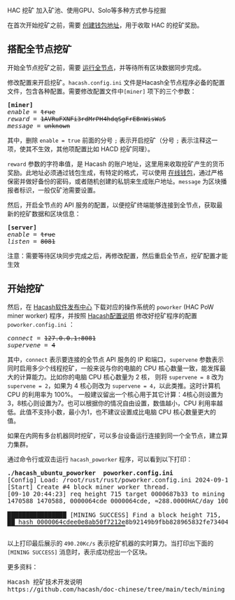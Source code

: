 HAC 挖矿
加入矿池、使用GPU、Solo等多种方式参与挖掘






在首次开始挖矿之前，需要 [创建钱包地址](https://wallet.hacash.org?lang=[:=lang.useset:])，用于收取 HAC 的挖矿奖励。


<a name="fullnode"></a>

## 搭配全节点挖矿

开始全节点挖矿之前，需要 [运行全节点](/run-full-node)，并等待所有区块数据同步完成。

修改配置来开启挖矿。`hacash.config.ini` 文件是Hacash全节点程序必备的配置文件，包含各种配置。需要修改配置文件中`[miner]` 项下的三个参数：

<pre class="log cnf">
<b>[miner]</b>
<i>enable</i> = <s>true</s>
<i>reward</i> = <s>1AVRuFXNFi3rdMrPH4hdqSgFrEBnWisWaS</s>
<i>message</i> = <s>unknown</s>
</pre>

其中，删除 `enable = true` 前面的分号 `;` 表示开启挖矿（分号 `;` 表示注释这一项，使其不生效，其他项配置比如 HACD 挖矿同理）。

`reward` 参数的字符串值，是 Hacash 的账户地址，这里用来收取挖矿产生的货币奖励。此地址必须通过钱包生成，有特定的格式，可以使用 [在线钱包](https://wallet.hacash.org?lang=[:=lang.useset:])，通过严格保密并做好备份的密码，或者随机创建的私钥来生成账户地址。`message` 为区块播报者标识，一般仅矿池需要设置。

然后，开启全节点的 API 服务的配置，以便挖矿终端能够连接到全节点，获取最新的挖矿数据和区块信息：

<pre class="log cnf">
<b>[server]</b>
<i>enable</i> = <s>true</s>
<i>listen</i> = <s>8081</s>
</pre>

<p class="note">注意：需要等待区块同步完成之后，再修改配置，然后重启全节点，挖矿配置才能生效</p>

## 开始挖矿

然后，在 [Hacash软件发布中心](https://github.com/hacash/fullnode/releases) 下载对应的操作系统的 `poworker` (HAC PoW miner worker) 程序，并按照 [Hacash配置说明](https://github.com/hacash/doc/tree/main/build/config_description.md) 修改好挖矿程序的配置 `poworker.config.ini` ：

<pre class="log cnf">
<i>connect</i> = <s>127.0.0.1:8081</s>
<i>supervene</i> = <s>4</s>
</pre>

其中，`connect` 表示要连接的全节点 API 服务的 IP 和端口，`supervene` 参数表示同时启用多少个线程挖矿，一般来说与你的电脑的 CPU 核心数量一致，能发挥最大的计算能力。比如你的电脑 CPU 核心数量为 2 核， 则将 `supervene = 8` 改为 `supervene = 2`，如果为 4 核心则改为 `supervene = 4`，以此类推。这时计算机 CPU 的利用率为 100%。 一般建议留出一个核心用于其它计算：4核心则设置为3，8核心则设置为7。也可以根据你的情况自由设置，数值越小，CPU 利用率越低。此值不支持小数，最小为1，也不建议设置成比电脑 CPU 核心数量更大的值。

如果在内网有多台机器同时挖矿，可以多台设备运行连接到同一个全节点，建立算力集群。

通过命令行或双击运行 `hacash_poworker` 程序，可以看到以下打印：

<pre class="cmd">
<b>./hacash_ubuntu_poworker  poworker.config.ini</b>
[Config] Load: /root/rust/rust/poworker.config.ini 2024-09-10 20:44:23.
[Start] Create #4 block miner worker thread.
[09-10 20:44:23] req height 715 target 0000687b33 to mining ... 
1470588 1470588, 0000064cde 0000064cde, ≈288.0000HAC/day 100.000000%, 490.20Kc/s. 

████████████████ [MINING SUCCESS] Find a block height 715,
██ hash 0000064cdee0e8ab50f7212e8b92149b9fbb828965832fe73404a0c824ba098f to submit.
▔▔▔▔▔▔▔▔▔▔▔▔▔▔▔▔▔▔▔▔▔▔▔▔▔▔▔▔▔▔▔▔      
</pre>

以上打印最后展示的 `490.20Kc/s` 表示挖矿机器的实时算力。当打印出下面的 `[MINING SUCCESS]` 消息时，表示成功挖出一个区块。


更多资料：

<pre class="links">
Hacash 挖矿技术开发说明
https://github.com/hacash/doc-chinese/tree/main/tech/mining_tech_development_description.md
</pre>
